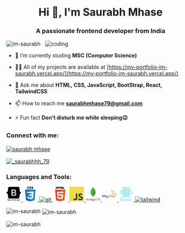 <h1 align="center">Hi 👋, I'm Saurabh Mhase</h1>
<h3 align="center">A passionate frontend developer from India</h3>

<img align="right" alt="coding" width="400" src="https://www.lambdatest.com/resources/images/news24.gif">

<p align="left"> <img src="https://komarev.com/ghpvc/?username=im-saurabh&label=Profile%20views&color=0e75b6&style=flat" alt="im-saurabh" /> </p>

- 🌱 I’m currently studing **MSC (Computer Science)**

- 👨‍💻 All of my projects are available at [https://my-portfolio-im-saurabh.vercel.app/](https://my-portfolio-im-saurabh.vercel.app/)

- 💬 Ask me about **HTML, CSS, JavaScript, BootStrap, React, TailwindCSS**

- 📫 How to reach me **saurabhmhase79@gmail.com**

- ⚡ Fun fact **Don't disturb me while sleeping😉**

<h3 align="left">Connect with me:</h3>
<p align="left">
<a href="https://linkedin.com/in/saurabh mhase" target="blank"><img align="center" src="https://raw.githubusercontent.com/rahuldkjain/github-profile-readme-generator/master/src/images/icons/Social/linked-in-alt.svg" alt="saurabh mhase" height="30" width="40" /></a>

<a href="https://instagram.com/_saurabhhh_79" target="blank"><img align="center" src="https://raw.githubusercontent.com/rahuldkjain/github-profile-readme-generator/master/src/images/icons/Social/instagram.svg" alt="_saurabhhh_79" height="30" width="40" /></a>
</p>

<h3 align="left">Languages and Tools:</h3>
<p align="left"> <a href="https://getbootstrap.com" target="_blank" rel="noreferrer"> <img src="https://raw.githubusercontent.com/devicons/devicon/master/icons/bootstrap/bootstrap-plain-wordmark.svg" alt="bootstrap" width="40" height="40"/> </a> <a href="https://www.w3schools.com/css/" target="_blank" rel="noreferrer"> <img src="https://raw.githubusercontent.com/devicons/devicon/master/icons/css3/css3-original-wordmark.svg" alt="css3" width="40" height="40"/> </a> <a href="https://git-scm.com/" target="_blank" rel="noreferrer"> <img src="https://www.vectorlogo.zone/logos/git-scm/git-scm-icon.svg" alt="git" width="40" height="40"/> </a> <a href="https://www.w3.org/html/" target="_blank" rel="noreferrer"> <img src="https://raw.githubusercontent.com/devicons/devicon/master/icons/html5/html5-original-wordmark.svg" alt="html5" width="40" height="40"/> </a> <a href="https://developer.mozilla.org/en-US/docs/Web/JavaScript" target="_blank" rel="noreferrer"> <img src="https://raw.githubusercontent.com/devicons/devicon/master/icons/javascript/javascript-original.svg" alt="javascript" width="40" height="40"/> </a> <a href="https://www.mongodb.com/" target="_blank" rel="noreferrer"> <img src="https://raw.githubusercontent.com/devicons/devicon/master/icons/mongodb/mongodb-original-wordmark.svg" alt="mongodb" width="40" height="40"/> </a> <a href="https://www.mysql.com/" target="_blank" rel="noreferrer"> <img src="https://raw.githubusercontent.com/devicons/devicon/master/icons/mysql/mysql-original-wordmark.svg" alt="mysql" width="40" height="40"/> </a> <a href="https://reactjs.org/" target="_blank" rel="noreferrer"> <img src="https://raw.githubusercontent.com/devicons/devicon/master/icons/react/react-original-wordmark.svg" alt="react" width="40" height="40"/> </a> <a href="https://tailwindcss.com/" target="_blank" rel="noreferrer"> <img src="https://www.vectorlogo.zone/logos/tailwindcss/tailwindcss-icon.svg" alt="tailwind" width="40" height="40"/> </a> </p>

<p><img align="left" src="https://github-readme-stats.vercel.app/api/top-langs?username=im-saurabh&show_icons=true&locale=en&layout=compact" alt="im-saurabh" /></p>

<p>&nbsp;<img align="center" src="https://github-readme-stats.vercel.app/api?username=im-saurabh&show_icons=true&locale=en" alt="im-saurabh" /></p>

<p><img align="center" src="https://github-readme-streak-stats.herokuapp.com/?user=im-saurabh&" alt="im-saurabh" /></p>
